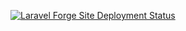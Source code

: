 [![Laravel Forge Site Deployment Status](https://img.shields.io/endpoint?url=https%3A%2F%2Fforge.laravel.com%2Fsite-badges%2F6273b8ef-f6ff-4bcb-a701-c740923a3c1f%3Fdate%3D1%26label%3D1%26commit%3D1&style=for-the-badge)](https://forge.laravel.com/servers/869708/sites/2569642)
